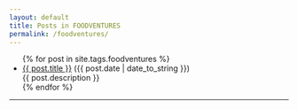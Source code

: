 ```yaml
---
layout: default
title: Posts in FOODVENTURES
permalink: /foodventures/
---
```


<ul>
  {% for post in site.tags.foodventures %}
    <li><a href="{{ post.url }}">{{ post.title }}</a> ({{ post.date | date_to_string }})<br>
      {{ post.description }}
    </li>
  {% endfor %}
</ul>
<hr>
